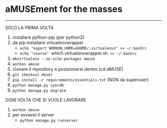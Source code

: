 aMUSEment for the masses
=====
---------------------
SOLO LA PRIMA VOLTA
1.  installare python-pip (per python2)
2.  da pip installare virtualenvwrapper
    *   `echo "export WORKON_HOME=$HOME/.virtualenvs" >> ~/.bashrc`
    *   `echo "source" `which virtualenvwrapper.sh` >> ~/.bashrc`
3.  `mkvirtualenv --no-site-packages amuse`
4.  `workon amuse`
5.  clonare il repository e posizionarsi dentro (cd aMUSE)
6.  `git checkout devel`
7.  `pip install -r requirements/essentials.txt` (NON da superuser)
8.  `python manage.py syncdb`
9.  `python manage.py migrate`

OGNI VOLTA CHE SI VUOLE LAVORARE
1. `workon amuse`
2. per avviarei il server
    *   `python manage.py runserver`
